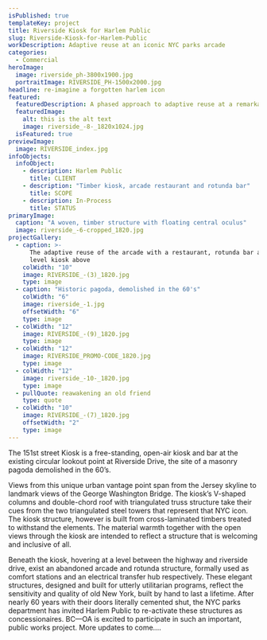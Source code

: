 ```yaml
---
isPublished: true
templateKey: project
title: Riverside Kiosk for Harlem Public
slug: Riverside-Kiosk-for-Harlem-Public
workDescription: Adaptive reuse at an iconic NYC parks arcade
categories:
  - Commercial
heroImage:
  image: riverside_ph-3800x1900.jpg
  portraitImage: RIVERSIDE_PH-1500x2000.jpg
headline: re-imagine a forgotten harlem icon
featured:
  featuredDescription: A phased approach to adaptive reuse at a remarkable NYC iconic structure
  featuredImage:
    alt: this is the alt text
    image: riverside_-8-_1820x1024.jpg
  isFeatured: true
previewImage:
  image: RIVERSIDE_index.jpg
infoObjects:
  infoObject:
    - description: Harlem Public
      title: CLIENT
    - description: "Timber kiosk, arcade restaurant and rotunda bar"
      title: SCOPE
    - description: In-Process
      title: STATUS
primaryImage:
  caption: "A woven, timber structure with floating central oculus"
  image: riverside_-6-cropped_1820.jpg
projectGallery:
  - caption: >-
      The adaptive reuse of the arcade with a restaurant, rotunda bar and street
      level kiosk above
    colWidth: "10"
    image: RIVERSIDE_-(3)_1820.jpg
    type: image
  - caption: "Historic pagoda, demolished in the 60's"
    colWidth: "6"
    image: riverside_-1.jpg
    offsetWidth: "6"
    type: image
  - colWidth: "12"
    image: RIVERSIDE_-(9)_1820.jpg
    type: image
  - colWidth: "12"
    image: RIVERSIDE_PROMO-CODE_1820.jpg
    type: image
  - colWidth: "12"
    image: riverside_-10-_1820.jpg
    type: image
  - pullQuote: reawakening an old friend
    type: quote
  - colWidth: "10"
    image: RIVERSIDE_-(7)_1820.jpg
    offsetWidth: "2"
    type: image
---
```


The 151st street Kiosk is a free-standing, open-air kiosk and
bar at the existing circular lookout point at Riverside Drive,
the site of a masonry pagoda demolished in the 60’s.

Views from this unique urban vantage point span from the
Jersey skyline to landmark views of the George Washington
Bridge. The kiosk’s V-shaped columns and double-chord roof
with triangulated truss structure take their cues from the two
triangulated steel towers that represent that NYC icon.
The kiosk structure, however is built from cross-laminated
timbers treated to withstand the elements. The material
warmth together with the open views through the kiosk are
intended to reflect a structure that is welcoming and inclusive
of all.

Beneath the kiosk, hovering at a level between the highway and riverside drive, exist an abandoned arcade and rotunda structure, formally used as comfort stations and an electrical transfer hub respectively. These elegant structures, designed and built for utterly utilitarian programs, reflect the sensitivity and quality of old New York, built by hand to last a lifetime. After nearly 60 years with their doors literally cemented shut, the NYC parks department has invited Harlem Public to re-activate these structures as concessionaires. BC—OA is excited to participate in such an important, public works project. More updates to come....
